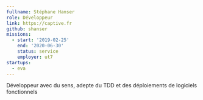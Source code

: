 ```yaml
---
fullname: Stéphane Hanser
role: Développeur
link: https://captive.fr
github: shanser
missions:
  - start: '2019-02-25'
    end: '2020-06-30'
    status: service
    employer: ut7
startups:
  - eva
---
```


Développeur avec du sens, adepte du TDD et des déploiements de logiciels fonctionnels
